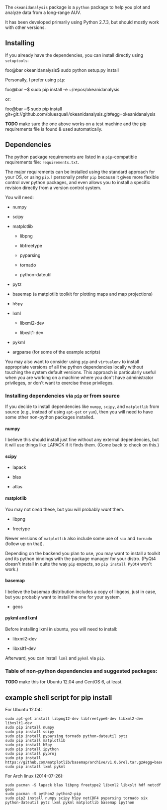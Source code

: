 The `okeanidanalysis` package is a `python` package to help you plot and analyze data from a long-range AUV.

It has been developed primarily using Python 2.7.3, but should mostly work with other versions.

Installing
----------
If you already have the dependencies, you can install directly using `setuptools`:

foo@bar okeanidanalysis$ sudo python setup.py install

Personally, I prefer using `pip`:

foo@bar ~$ sudo pip install -e ~/repos/okeanidanalysis

or:

foo@bar ~$ sudo pip install git+git://github.com/bluesquall/okeanidanalysis.git#egg=okeanidanalysis

**TODO** make sure the one above works on a test machine and the pip requirements file is found & used automatically.

Dependencies
------------
The python package requirements are listed in a `pip`-compatible requirements file: `requirements.txt`.

The major requirements can be installed using the standard approach for your OS, or using `pip`. I personally prefer `pip` because it gives more flexible control over python packages, and even allows you to install a specific revision directly from a version control system.

You will need:

* numpy

* scipy

* matplotlib
  
  * libpng
  
  * libfreetype

  * pyparsing

  * tornado

  * python-dateutil

* pytz

* basemap (a matplotlib toolkit for plotting maps and map projections)

* h5py

* lxml

  * libxml2-dev 
  
  * libxslt1-dev

* pykml

* argparse (for some of the example scripts)

You may also want to consider using `pip` and `virtualenv` to install appropriate versions of all the python dependencies locally without touching the system default versions. This approach is particularly useful when you are working on a machine where you don't have administrator privileges, or don't want to exercise those privileges.

### Installing dependencies via `pip` or from source

If you decide to install dependencies like `numpy`, `scipy`, and `matplotlib` from source (e.g., instead of using `apt-get` or `yum`), then you will need to have some other non-python packages installed.

#### numpy
I believe this should install just fine without any external dependencies, but it will use things like LAPACK if it finds them. (Come back to check on this.)

#### scipy

* lapack

* blas

* atlas

#### matplotlib

You may not _need_ these, but you will probably _want_ them.

* libpng

* freetype

Newer versions of `matplotlib` also include some use of `six` and `tornado` (follow up on that).

Depending on the backend you plan to use, you may want to install a toolkit and its python bindings with the package manager for your distro. (PyQt4 doesn't install in quite the way `pip` expects, so `pip install PyQt4` won't work.)

#### basemap

I believe the basemap distribution includes a copy of libgeos, just in case, but you probably want to install the one for your system.

* geos

#### pykml and lxml

Before installing lxml in ubuntu, you will need to install:

  * libxml2-dev 
  
  * libxslt1-dev

Afterward, you can install `lxml` and `pykml` via `pip`.

### Table of non-python dependencies and suggested packages:
**TODO** make this for Ubuntu 12.04 and CentOS 6, at least.

example shell script for pip install
------------------------------------
For Ubuntu 12.04:
```Shell
sudo apt-get install libpng12-dev libfreetype6-dev libxml2-dev libxslt1-dev
sudo pip install numpy
sudo pip install scipy
sudo pip install pyparsing tornado python-dateutil pytz
sudo pip install matplotlib
sudo pip install h5py
sudo pip install ipython
sudo pip install pyproj
sudo pip install https://github.com/matplotlib/basemap/archive/v1.0.6rel.tar.gz#egg=basemap
sudo pip install lxml pykml
```

For Arch linux (2014-07-26):
```Shell
sudo pacman -S lapack blas libpng freetype2 libxml2 libxslt hdf netcdf geos
sudo pacman -S python2 python2-pip
sudo pip2 install numpy scipy h5py netCDF4 pyparsing tornado six python-dateutil pytz lxml pykml matplotlib basemap ipython

```


